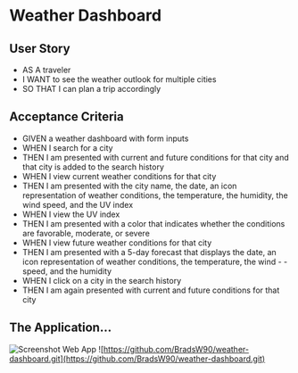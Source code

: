 # Weather Dashboard

## User Story

- AS A traveler
- I WANT to see the weather outlook for multiple cities
- SO THAT I can plan a trip accordingly

## Acceptance Criteria

- GIVEN a weather dashboard with form inputs
- WHEN I search for a city
- THEN I am presented with current and future conditions for that city and that city is added to the search history
- WHEN I view current weather conditions for that city
- THEN I am presented with the city name, the date, an icon representation of weather conditions, the temperature, the humidity, the wind speed, and the UV index
- WHEN I view the UV index
- THEN I am presented with a color that indicates whether the conditions are favorable, moderate, or severe
- WHEN I view future weather conditions for that city
- THEN I am presented with a 5-day forecast that displays the date, an icon representation of weather conditions, the temperature, the wind - - speed, and the humidity
- WHEN I click on a city in the search history
- THEN I am again presented with current and future conditions for that city

## The Application...

![Screenshot Web App](#)
![https://github.com/BradsW90/weather-dashboard.git](https://github.com/BradsW90/weather-dashboard.git)
